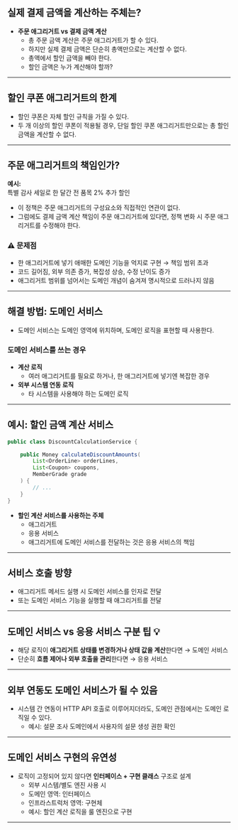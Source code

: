 ## 실제 결제 금액을 계산하는 주체는?

- **주문 애그리거트 vs 결제 금액 계산**
    - 총 주문 금액 계산은 주문 애그리거트가 할 수 있다.
    - 하지만 실제 결제 금액은 단순히 총액만으로는 계산할 수 없다.
    - 총액에서 할인 금액을 빼야 한다.
    - 할인 금액은 누가 계산해야 할까?

---

## 할인 쿠폰 애그리거트의 한계

- 할인 쿠폰은 자체 할인 규칙을 가질 수 있다.
- 두 개 이상의 할인 쿠폰이 적용될 경우, 단일 할인 쿠폰 애그리거트만으로는 총 할인 금액을 계산할 수 없다.

---

## 주문 애그리거트의 책임인가?

**예시:**  
특별 감사 세일로 한 달간 전 품목 2% 추가 할인

- 이 정책은 주문 애그리거트의 구성요소와 직접적인 연관이 없다.
- 그럼에도 결제 금액 계산 책임이 주문 애그리거트에 있다면, 정책 변화 시 주문 애그리거트를 수정해야 한다.

### ⚠ 문제점

- 한 애그리거트에 넣기 애매한 도메인 기능을 억지로 구현 → 책임 범위 초과
- 코드 길어짐, 외부 의존 증가, 복잡성 상승, 수정 난이도 증가
- 애그리거트 범위를 넘어서는 도메인 개념이 숨겨져 명시적으로 드러나지 않음

---

## 해결 방법: 도메인 서비스

- 도메인 서비스는 도메인 영역에 위치하며, 도메인 로직을 표현할 때 사용한다.

### 도메인 서비스를 쓰는 경우

- **계산 로직**
    - 여러 애그리거트를 필요로 하거나, 한 애그리거트에 넣기엔 복잡한 경우
- **외부 시스템 연동 로직**
    - 타 시스템을 사용해야 하는 도메인 로직

---

## 예시: 할인 금액 계산 서비스

```java
public class DiscountCalculationService {

    public Money calculateDiscountAmounts(
        List<OrderLine> orderLines,
        List<Coupon> coupons,
        MemberGrade grade
    ) {
        // ...
    }
}
```

- **할인 계산 서비스를 사용하는 주체**
    - 애그리거트
    - 응용 서비스
    - 애그리거트에 도메인 서비스를 전달하는 것은 응용 서비스의 책임

---

## 서비스 호출 방향

- 애그리거트 메서드 실행 시 도메인 서비스를 인자로 전달
- 또는 도메인 서비스 기능을 실행할 때 애그리거트를 전달

---

## 도메인 서비스 vs 응용 서비스 구분 팁 💡

- 해당 로직이 **애그리거트 상태를 변경하거나 상태 값을 계산**한다면 → 도메인 서비스
- 단순히 **흐름 제어나 외부 호출을 관리**한다면 → 응용 서비스

---

## 외부 연동도 도메인 서비스가 될 수 있음

- 시스템 간 연동이 HTTP API 호출로 이루어지더라도, 도메인 관점에서는 도메인 로직일 수 있다.
    - 예시: 설문 조사 도메인에서 사용자의 설문 생성 권한 확인

---

## 도메인 서비스 구현의 유연성

- 로직이 고정되어 있지 않다면 **인터페이스 + 구현 클래스** 구조로 설계
    - 외부 시스템/별도 엔진 사용 시
    - 도메인 영역: 인터페이스
    - 인프라스트럭처 영역: 구현체
    - 예시: 할인 계산 로직을 룰 엔진으로 구현

---
